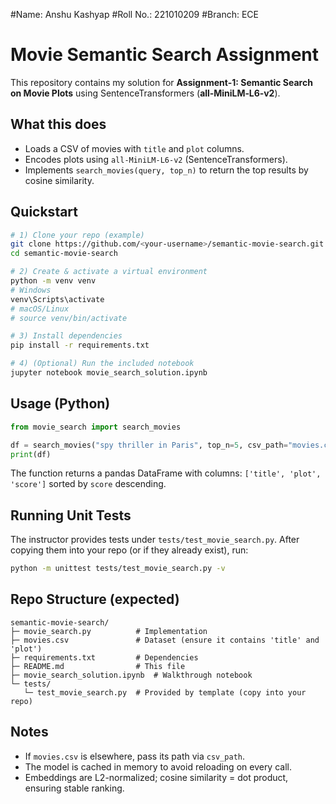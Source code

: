 #Name: Anshu Kashyap
#Roll No.: 221010209
#Branch: ECE


# Movie Semantic Search Assignment

This repository contains my solution for **Assignment‑1: Semantic Search on Movie Plots** using SentenceTransformers (**all‑MiniLM‑L6‑v2**).

## What this does
- Loads a CSV of movies with `title` and `plot` columns.
- Encodes plots using `all-MiniLM-L6-v2` (SentenceTransformers).
- Implements `search_movies(query, top_n)` to return the top results by cosine similarity.

## Quickstart

```bash
# 1) Clone your repo (example)
git clone https://github.com/<your-username>/semantic-movie-search.git
cd semantic-movie-search

# 2) Create & activate a virtual environment
python -m venv venv
# Windows
venv\Scripts\activate
# macOS/Linux
# source venv/bin/activate

# 3) Install dependencies
pip install -r requirements.txt

# 4) (Optional) Run the included notebook
jupyter notebook movie_search_solution.ipynb
```

## Usage (Python)

```python
from movie_search import search_movies

df = search_movies("spy thriller in Paris", top_n=5, csv_path="movies.csv")
print(df)
```

The function returns a pandas DataFrame with columns: `['title', 'plot', 'score']` sorted by `score` descending.

## Running Unit Tests

The instructor provides tests under `tests/test_movie_search.py`. After copying them into your repo (or if they already exist), run:

```bash
python -m unittest tests/test_movie_search.py -v
```

## Repo Structure (expected)

```
semantic-movie-search/
├─ movie_search.py          # Implementation
├─ movies.csv               # Dataset (ensure it contains 'title' and 'plot')
├─ requirements.txt         # Dependencies
├─ README.md                # This file
├─ movie_search_solution.ipynb  # Walkthrough notebook
└─ tests/
   └─ test_movie_search.py  # Provided by template (copy into your repo)
```

## Notes
- If `movies.csv` is elsewhere, pass its path via `csv_path`.
- The model is cached in memory to avoid reloading on every call.
- Embeddings are L2-normalized; cosine similarity = dot product, ensuring stable ranking.
